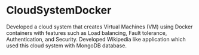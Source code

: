 # CloudSystemDocker
Developed a cloud system that creates Virtual Machines (VM) using Docker containers with features such as Load balancing, Fault tolerance, Authentication, and Security. Developed Wikipedia like application which used this cloud system with MongoDB database.
